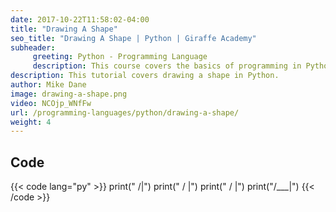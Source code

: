```yaml
---
date: 2017-10-22T11:58:02-04:00
title: "Drawing A Shape"
seo_title: "Drawing A Shape | Python | Giraffe Academy"
subheader:
     greeting: Python - Programming Language
     description: This course covers the basics of programming in Python. Work your way through the videos and we'll teach you everything you need to know to start your programming journey!
description: This tutorial covers drawing a shape in Python.
author: Mike Dane
image: drawing-a-shape.png
video: NCOjp_WNfFw
url: /programming-languages/python/drawing-a-shape/
weight: 4
---
```


## Code

{{< code lang="py" >}}
print("   /|")
print("  / |")
print(" /  |")
print("/___|")
{{< /code >}}